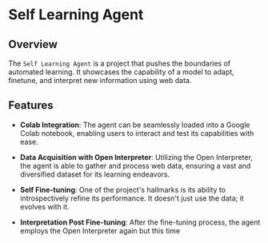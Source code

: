 # Self Learning Agent

## Overview

The `Self Learning Agent` is a project that pushes the boundaries of automated learning. It showcases the capability of a model to adapt, finetune, and interpret new information using web data.

## Features

- **Colab Integration**: The agent can be seamlessly loaded into a Google Colab notebook, enabling users to interact and test its capabilities with ease.

- **Data Acquisition with Open Interpreter**: Utilizing the Open Interpreter, the agent is able to gather and process web data, ensuring a vast and diversified dataset for its learning endeavors.

- **Self Fine-tuning**: One of the project's hallmarks is its ability to introspectively refine its performance. It doesn't just use the data; it evolves with it.

- **Interpretation Post Fine-tuning**: After the fine-tuning process, the agent employs the Open Interpreter again but this time
